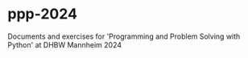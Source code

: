 # ppp-2024
Documents and exercises for 'Programming and Problem Solving with Python' at DHBW Mannheim 2024
